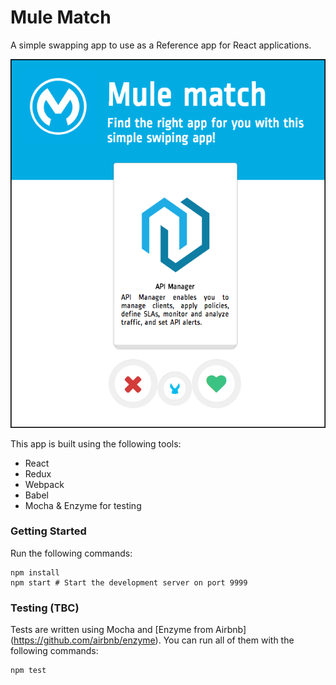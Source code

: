# Mule Match

A simple swapping app to use as a Reference app for React applications.

![Mule match](app-sample.png)

This app is built using the following tools:

* React
* Redux
* Webpack
* Babel
* Mocha & Enzyme for testing

### Getting Started

Run the following commands:

```
npm install
npm start # Start the development server on port 9999

```

### Testing (TBC)

Tests are written using Mocha and [Enzyme from Airbnb] (https://github.com/airbnb/enzyme). You can run all of them with the following commands:

```
npm test
```
